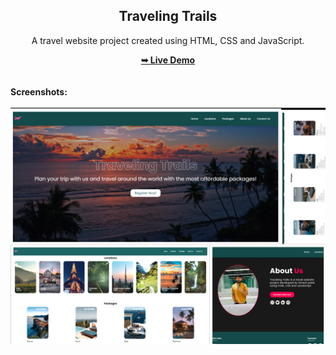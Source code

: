 <h2 align="center">Traveling Trails</h2>
<div align="center">
<p>A travel website project created using HTML, CSS and JavaScript.</p>
<a href="https://dineshpatel3463.github.io/Traveling-Trails/" target="_blank"><strong>➥ Live Demo</strong></a>
</div> <br/><br/>
<b>Screenshots:</b> <br/><br/>
<img src="https://github.com/DineshPatel3463/Traveling-Trails/blob/main/files/readme%20image/readmeimg.jpg"></img>
